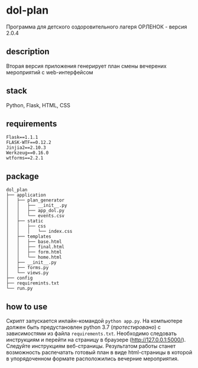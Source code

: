# dol-plan
Программа для детского оздоровительного лагеря ОРЛЕНОК - версия 2.0.4

## description
Вторая версия приложения генерирует план смены вечерених мероприятий с web-интерфейсом 

## stack 
Python, Flask, HTML, CSS

## requirements

```
Flask==1.1.1
FLASK-WTF==0.12.2
Jinjia2==2.10.3
Werkzeug==0.16.0
wtforms==2.2.1
```

## package

```
dol_plan
├── application
│   ├── plan_generator
│   │   ├── __init__.py
│   │   ├── app_dol.py
│   │   └── events.csv
│   ├── static
│   │   ├── css
│   │   │   └── index.css
│   ├── templates
│   │   ├── base.html
│   │   ├── final.html
│   │   ├── form.html
│   │   └── home.html
│   ├── __init__.py
│   ├── forms.py
│   └── views.py
├── config
├── requiremints.txt
└── run.py
```

## how to use
Cкрипт запускается инлайн-командой ```python app.py```. На компьютере должен быть предустановлен python 3.7 (*протестировано*) с зависимостями из файла `requirements.txt`. Необходимо следовать инструкциям и перейти на страницу в браузере (http://127.0.0.1:5000/). Следуйте инструкциям веб-страницы. Результатом работы станет возможность распечатать готовый план в виде html-страницы в которой в упорядоченном формате расположились вечерние мероприятия.

